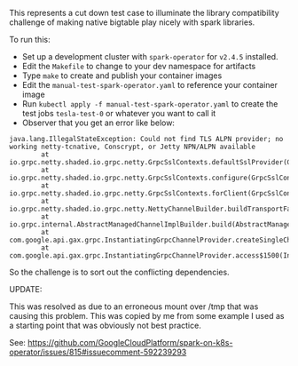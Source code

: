 This represents a cut down test case to illuminate the library compatibility challenge of making native bigtable play nicely with spark libraries.

To run this:
* Set up a development cluster with `spark-operator` for `v2.4.5` installed.
* Edit the `Makefile` to change to your dev namespace for artifacts
* Type `make` to create and publish your container images
* Edit the `manual-test-spark-operator.yaml` to reference your container image
* Run `kubectl apply -f manual-test-spark-operator.yaml` to create the test jobs `tesla-test-0` or whatever you want to call it
* Observer that you get an error like below:


```
java.lang.IllegalStateException: Could not find TLS ALPN provider; no working netty-tcnative, Conscrypt, or Jetty NPN/ALPN available
        at io.grpc.netty.shaded.io.grpc.netty.GrpcSslContexts.defaultSslProvider(GrpcSslContexts.java:244)
        at io.grpc.netty.shaded.io.grpc.netty.GrpcSslContexts.configure(GrpcSslContexts.java:155)
        at io.grpc.netty.shaded.io.grpc.netty.GrpcSslContexts.forClient(GrpcSslContexts.java:104)
        at io.grpc.netty.shaded.io.grpc.netty.NettyChannelBuilder.buildTransportFactory(NettyChannelBuilder.java:399)
        at io.grpc.internal.AbstractManagedChannelImplBuilder.build(AbstractManagedChannelImplBuilder.java:519)
        at com.google.api.gax.grpc.InstantiatingGrpcChannelProvider.createSingleChannel(InstantiatingGrpcChannelProvider.java:303)
        at com.google.api.gax.grpc.InstantiatingGrpcChannelProvider.access$1500(InstantiatingGrpcChannelProvider.java:71)
```

So the challenge is to sort out the conflicting dependencies.

UPDATE:

This was resolved as due to an erroneous mount over /tmp that was causing this problem.
This was copied by me from some example I used as a starting point that was obviously not best practice.

See: https://github.com/GoogleCloudPlatform/spark-on-k8s-operator/issues/815#issuecomment-592239293

